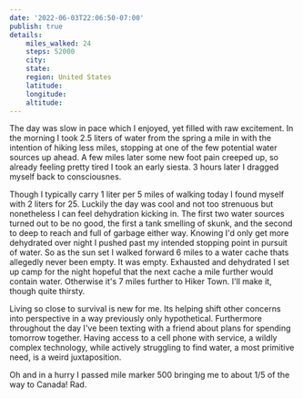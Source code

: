 ```yaml
---
date: '2022-06-03T22:06:50-07:00'
publish: true
details:
    miles_walked: 24
    steps: 52000
    city:
    state:
    region: United States
    latitude:
    longitude:
    altitude:
---
```

The day was slow in pace which I enjoyed, yet filled with raw excitement. In the morning I took 2.5 liters of water from the spring a mile in with the intention of hiking less miles, stopping at one of the few potential water sources up ahead. A few miles later some new foot pain creeped up, so already feeling pretty tired I took an early siesta. 3 hours later I dragged myself back to consciousnes.

Though I typically carry 1 liter per 5 miles of walking today I found myself with 2 liters for 25.  Luckily the day was cool and not too strenuous but nonetheless I can feel dehydration kicking in. The first two water sources turned out to be no good, the first a tank smelling of skunk, and the second to deep to reach and full of garbage either way. Knowing I'd only get more dehydrated over night I pushed past my intended stopping point in pursuit of water. So as the sun set I walked forward 6 miles to a water cache thats allegedly never been empty. It was empty. Exhausted and dehydrated I set up camp for the night hopeful that the next cache a mile further would contain water. Otherwise it's 7 miles further to Hiker Town. I'll make it, though quite thirsty.

Living so close to survival is new for me. Its helping shift other concerns into perspective in a way previously only hypothetical. Furthermore throughout the day I've been texting with a friend about plans for spending tomorrow together. Having access to a cell phone with service, a wildly complex technology, while actively struggling to find water, a most primitive need, is a weird juxtaposition.

Oh and in a hurry I passed mile marker 500 bringing me to about 1/5 of the way to Canada! Rad. 
